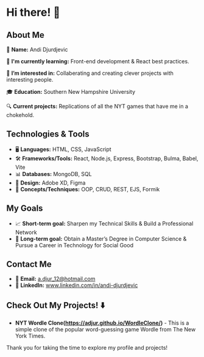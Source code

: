 # Hi there! 👋

## About Me

👤 **Name:** Andi Djurdjevic

🌱 **I'm currently learning:** Front-end development & React best practices.

👀 **I’m interested in:** Collaberating and creating clever projects with interesting people.

🎓 **Education:** Southern New Hampshire University

🔍 **Current projects:** Replications of all the NYT games that have me in a chokehold.

## Technologies & Tools
* 🖥️ **Languages:** HTML, CSS, JavaScript
* 🛠️ **Frameworks/Tools:** React, Node.js, Express, Bootstrap, Bulma, Babel, Vite
* 📊 **Databases:** MongoDB, SQL
* 🎨 **Design:** Adobe XD, Figma
* 🔧 **Concepts/Techniques:** OOP, CRUD, REST, EJS, Formik

## My Goals
* 📈 **Short-term goal:** Sharpen my Technical Skills & Build a Professional Network
* 🚀 **Long-term goal:** Obtain a Master’s Degree in Computer Science & Pursue a Career in Technology for Social Good

## Contact Me
* 📧 **Email:** a.djur_12@hotmail.com
* 💬 **LinkedIn:** www.linkedin.com/in/andi-djurdjevic

## Check Out My Projects! ⬇️
* **NYT Wordle Clone(https://adjur.github.io/WordleClone/)** - This is a simple clone of the popular word-guessing game Wordle from The New York Times.

Thank you for taking the time to explore my profile and projects!


